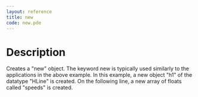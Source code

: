 ```yaml
---
layout: reference
title: new
code: new.pde
---
```


# Description

Creates a "new" object. The keyword new is typically used similarly to the applications in the above example. In this example, a new object "h1" of the datatype "HLine" is created. On the following line, a new array of floats called "speeds" is created.

